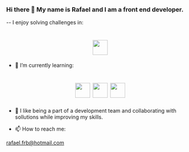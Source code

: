 ### Hi there 👋  My name is Rafael and I am a front end developer.

-- I enjoy solving challenges in: 
<h1 align="center">
<img src="https://cdn.jsdelivr.net/gh/devicons/devicon/icons//javascript/javascript-original.svg" width="40" height="40"/>
</h1>

- 🌱 I’m currently learning:
<h1 align="center">
<img src="https://cdn.jsdelivr.net/gh/devicons/devicon/icons/react/react-original.svg" width="40" height="40"/>
<img src="https://cdn.jsdelivr.net/gh/devicons/devicon/icons/typescript/typescript-original.svg" width="40" height="40"/>
<img src="https://cdn.jsdelivr.net/gh/devicons/devicon/icons/angularjs/angularjs-plain.svg" width="40" height="40"/>
</h1>
          
          
- 👯 I like being a part of a development team and collaborating with sollutions while improving my skills.

- 📫 How to reach me: 
 
 rafael.frb@hotmail.com</br>



